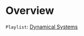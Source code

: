 # Overview

`Playlist`: [Dynamical Systems](https://www.youtube.com/playlist?list=PLXsDp0z6VWFQlsNP4tamU-QtSAG77u4T9)
